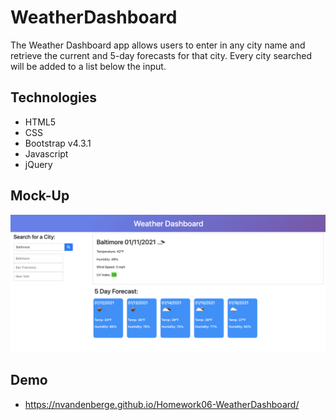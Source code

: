 # WeatherDashboard
The Weather Dashboard app allows users to enter in any city name and retrieve the current and 5-day forecasts for that city. Every city searched will be added to a list below the input. 

## Technologies
- HTML5
- CSS
- Bootstrap v4.3.1
- Javascript
- jQuery

## Mock-Up
![Weather Dashboard](./assets/images/homework06-mockup.png)

## Demo
- https://nvandenberge.github.io/Homework06-WeatherDashboard/
